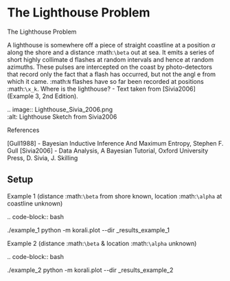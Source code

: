 The Lighthouse Problem
================================================================================= 

The Lighthouse Problem 
                                                                        
A lighthouse is somewhere off a piece of straight coastline at a position $\alpha$ along the shore and a distance :math:`\beta` out at sea. It emits a series of short highly collimate    d flashes at random intervals and hence at random azimuths. These pulses are intercepted on the coast by photo-detectors that record only the fact that a flash has occurred, but not the angl    e from which it came. :math:`N` flashes have so far been recorded at positions :math:`\x_k`. Where is the lighthouse? - Text taken from [Sivia2006] (Example 3, 2nd Edition).
                                                                           
.. image:: Lighthouse_Sivia_2006.png                                            
   :alt: Lighthouse Sketch from Sivia2006                                        
                                                                              
References                                                                   
                                                                         
   [Gull1988] - Bayesian Inductive Inference And Maximum Entropy, Stephen F. Gull
   [Sivia2006] - Data Analysis, A Bayesian Tutorial, Oxford University Press, D. Sivia, J. Skilling


Setup                                                                           
----------------------------                                                    

Example 1 (distance :math:`\beta` from shore known, location :math:`\alpha` at coastline unknown)
   
.. code-block:: bash                                                            

  ./example_1
  python -m korali.plot --dir _results_example_1                             
                                                                                 
Example 2 (distance :math:`\beta` & location :math:`\alpha` unknown)            
                                                                                 
.. code-block:: bash                                                            

  ./example_2
  python -m korali.plot --dir _results_example_2                             
